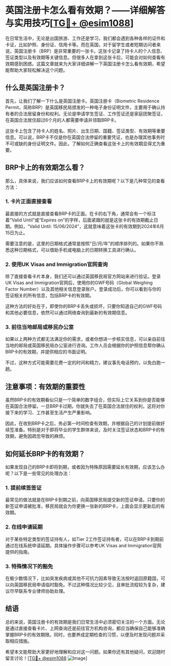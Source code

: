 # 英国注册卡怎么看有效期？——详细解答与实用技巧[[TG💪+ @esim1088](https://t.me/s/esim1088)]

在日常生活中，无论是出国旅游、工作还是学习，我们都会遇到各种各样的证件和卡证，比如护照、身份证、信用卡等。而在英国，对于留学生或者短期访问者来说，英国注册卡（BRP）是非常重要的一张卡。这张卡记录了持卡人的个人信息、签证类型以及有效期等关键信息。但很多人在拿到这张卡后，可能会对如何查看有效期感到困惑。这篇文章就来为大家详细讲解一下英国注册卡怎么看有效期，希望能帮助大家轻松解决这个问题。

## 什么是英国注册卡？

首先，让我们了解一下什么是英国注册卡。英国注册卡（Biometric Residence Permit，简称BRP）是英国移民局颁发的一种电子身份证明文件，主要用于确认持有者的合法居留身份和权利。无论是申请学生签证、工作签证还是家庭团聚签证，在英国合法居住超过6个月的人都需要申请并领取BRP卡。

这张卡上包含了持卡人的姓名、照片、出生日期、国籍、签证类型、有效期等重要信息。可以说，BRP卡不仅是你在英国合法停留的重要凭证，也是办理其他事务时不可或缺的身份证明文件。因此，了解如何正确查看这张卡上的有效期显得尤为重要。

## BRP卡上的有效期怎么看？

那么，具体来说，我们应该如何查看BRP卡上的有效期呢？以下是几种常见的查看方法：

### 1. 卡片正面直接查看

最直接的方式就是直接查看BRP卡的正面。在卡的右下角，通常会有一个标注着“Valid Until”或“Expires on”的字样，后面紧跟的就是这张卡的有效期截止日期。例如，“Valid Until: 15/06/2024”，这就意味着这张卡的有效期到2024年6月15日为止。

需要注意的是，这里的日期格式通常是按照“日/月/年”的顺序排列的。如果你不熟悉这种日期格式，可以借助手机或电脑上的日期转换工具进行确认。

### 2. 使用UK Visas and Immigration官网查询

除了直接查看卡片本身，我们还可以通过英国移民局官方网站来进行验证。登录UK Visas and Immigration官网后，使用你的GWF号码（Global Weighing Factor Number）以及其他相关信息登录账户。登录成功后，你可以看到与你的签证相关的所有信息，包括BRP卡的有效期。

这种方法的好处在于，即使你的BRP卡丢失或损坏，只要你知道自己的GWF号码和其他必要信息，依然可以通过网络查询到最新的有效期信息。

### 3. 前往当地邮局或移民办公室

如果以上两种方式都无法满足你的需求，或者你想进一步核实信息，可以亲自前往当地的邮局或英国移民局办公室进行咨询。工作人员会根据你的护照信息帮你确认BRP卡的有效期，并提供相应的书面证明。

不过，这种方式可能需要花费一定的时间和精力，建议事先电话预约，以免白跑一趟。

## 注意事项：有效期的重要性

虽然BRP卡的有效期看似只是一个简单的数字组合，但实际上它关系到你是否能够在英国合法停留。一旦BRP卡过期，你就失去了在英国合法居住的权利，这将对你接下来的学习、工作甚至生活产生严重影响。

因此，在收到BRP卡之后，务必第一时间检查有效期，并根据自己的计划提前做好续签准备。特别是对于即将毕业的学生群体来说，及时关注签证状态和BRP卡的有效期，避免因疏忽导致的麻烦。

## 如何延长BRP卡的有效期？

如果发现自己的BRP卡即将到期，或者因为特殊原因需要延长有效期，应该怎么办呢？以下是一些常见的处理办法：

### 1. 提前续签签证

最常见的做法就是在BRP卡到期之前，向英国移民局提交新的签证申请。只要你的新签证申请被批准，移民局就会为你更换一张新的BRP卡，上面会显示更新后的有效期。

### 2. 在线申请延期

对于某些特定类型的签证持有人，如Tier 2工作签证持有者，可以在BRP卡到期前通过在线系统申请延期。具体操作步骤可以参考UK Visas and Immigration官网提供的指南。

### 3. 特殊情况下的豁免

在极少数情况下，比如突发疾病或其他不可抗力因素导致无法按时返回原籍国，可以向英国移民局申请临时豁免。不过这种情况比较少见，且审批流程较为复杂，建议尽早联系专业律师协助处理。

## 结语

总的来说，英国注册卡的有效期是我们日常生活中必须密切关注的一个方面。无论是通过直接查看卡片、上网查询还是前往官方机构咨询，都应当确保自己能够准确掌握BRP卡的有效期限。同时，也要养成定期检查的习惯，以便及时发现问题并采取相应措施。

希望本文能帮助大家更好地理解和应对这一问题。如果你还有其他疑问，欢迎随时留言讨论！[[TG💪+ @esim1088](https://t.me/s/esim1088) ![Image](https://i.postimg.cc/4NQfJmqS/Snipaste-2025-05-13-00-14-12.png)]